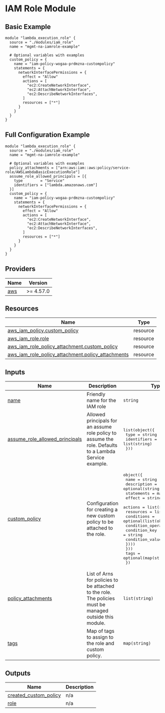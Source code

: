 # IAM Role Module

## Basic Example 
```hcl 
module "lambda_execution_role" {
  source = "./modules/iam_role"
  name = "mgmt-na-iamrole-example"

  # Optional variables with examples
  custom_policy = {
    name = "iam-policy-wogaa-prdmzna-custompolicy"
    statements = {
      networkInterfacePermissions = {
        effect = "Allow"
        actions = [
          "ec2:CreateNetworkInterface",
          "ec2:AttachNetworkInterface",
          "ec2:DescribeNetworkInterfaces",
        ]
        resources = ["*"]
      }
    }
  }
}
```

## Full Configuration Example 
```hcl
module "lambda_execution_role" {
  source = "./modules/iam_role"
  name = "mgmt-na-iamrole-example"

  # Optional variables with examples
  policy_attachments = ["arn:aws:iam::aws:policy/service-role/AWSLambdaBasicExecutionRole"]
  assume_role_allowed_principals = [{
    type        = "Service"
    identifiers = ["lambda.amazonaws.com"]
  }]
  custom_policy = {
    name = "iam-policy-wogaa-prdmzna-custompolicy"
    statements = {
      networkInterfacePermissions = {
        effect = "Allow"
        actions = [
          "ec2:CreateNetworkInterface",
          "ec2:AttachNetworkInterface",
          "ec2:DescribeNetworkInterfaces",
        ]
        resources = ["*"]
      }
    }
  }
}
```

<!-- BEGIN_TF_DOCS -->
## Providers

| Name | Version |
|------|---------|
| <a name="provider_aws"></a> [aws](#provider\_aws) | >= 4.57.0 |

## Resources

| Name | Type |
|------|------|
| [aws_iam_policy.custom_policy](https://registry.terraform.io/providers/hashicorp/aws/latest/docs/resources/iam_policy) | resource |
| [aws_iam_role.role](https://registry.terraform.io/providers/hashicorp/aws/latest/docs/resources/iam_role) | resource |
| [aws_iam_role_policy_attachment.custom_policy](https://registry.terraform.io/providers/hashicorp/aws/latest/docs/resources/iam_role_policy_attachment) | resource |
| [aws_iam_role_policy_attachment.policy_attachments](https://registry.terraform.io/providers/hashicorp/aws/latest/docs/resources/iam_role_policy_attachment) | resource |

## Inputs

| Name | Description | Type | Default | Required |
|------|-------------|------|---------|:--------:|
| <a name="input_name"></a> [name](#input\_name) | Friendly name for the IAM role | `string` | n/a | yes |
| <a name="input_assume_role_allowed_principals"></a> [assume\_role\_allowed\_principals](#input\_assume\_role\_allowed\_principals) | Allowed principals for an assume role policy to assume the role. Defaults to a Lambda Service example. | <pre>list(object({<br>    type        = string<br>    identifiers = list(string)<br>  }))</pre> | <pre>[<br>  {<br>    "identifiers": [<br>      "lambda.amazonaws.com"<br>    ],<br>    "type": "Service"<br>  }<br>]</pre> | no |
| <a name="input_custom_policy"></a> [custom\_policy](#input\_custom\_policy) | Configuration for creating a new custom policy to be attached to the role. | <pre>object({<br>    name        = string<br>    description = optional(string)<br>    statements = map(object({<br>      effect    = string<br>      actions   = list(string)<br>      resources = list(string)<br>      conditions = optional(list(object({<br>        condition_operator = string<br>        condition_key      = string<br>        condition_value    = string<br>      })))<br>    }))<br>    tags = optional(map(string))<br>  })</pre> | `null` | no |
| <a name="input_policy_attachments"></a> [policy\_attachments](#input\_policy\_attachments) | List of Arns for policies to be attached to the role. The policies must be managed outside this module. | `list(string)` | `[]` | no |
| <a name="input_tags"></a> [tags](#input\_tags) | Map of tags to assign to the role and custom policy. | `map(string)` | `{}` | no |

## Outputs

| Name | Description |
|------|-------------|
| <a name="output_created_custom_policy"></a> [created\_custom\_policy](#output\_created\_custom\_policy) | n/a |
| <a name="output_role"></a> [role](#output\_role) | n/a |
<!-- END_TF_DOCS -->